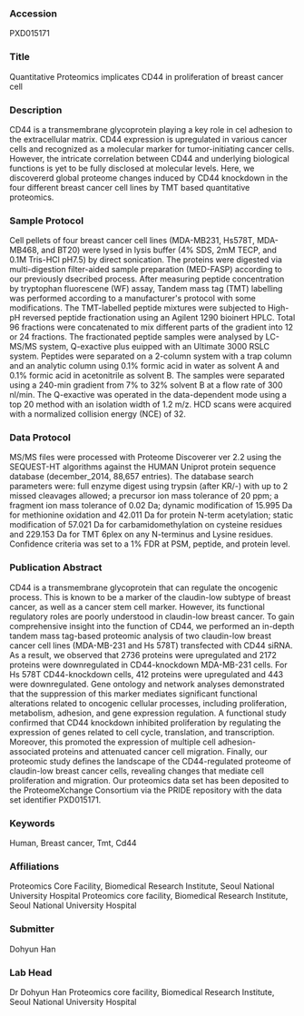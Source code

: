 ### Accession
PXD015171

### Title
Quantitative Proteomics implicates CD44 in proliferation of breast cancer cell

### Description
CD44 is a transmembrane glycoprotein playing a key role in cel adhesion to the extracellular matrix. CD44 expression is upregulated in various cancer cells and recognized as a molecular marker for tumor-initiating cancer cells. However, the intricate correlation between CD44 and underlying biological functions is yet to be fully disclosed at molecular levels. Here, we discovererd global proteome changes induced by CD44 knockdown in the four different breast cancer cell lines by TMT based quantitative proteomics.

### Sample Protocol
Cell pellets of four breast cancer cell lines (MDA-MB231, Hs578T, MDA-MB468, and BT20) were lysed in lysis buffer (4% SDS, 2mM TECP, and 0.1M Tris-HCl pH7.5) by direct sonication. The proteins were digested via multi-digestion filter-aided sample preparation (MED-FASP) according to our previously dsecribed process. After measuring peptide concentration by tryptophan fluorescene (WF) assay, Tandem mass tag (TMT) labelling was performed according to a manufacturer's protocol with some modifications. The TMT-labelled peptide mixtures were subjected to High-pH reversed peptide fractionation using an Agilent 1290 bioinert HPLC. Total 96 fractions were concatenated to mix different parts of the gradient into 12 or 24 fractions. The fractionated peptide samples were analysed by LC-MS/MS system, Q-exactive plus euipped with an Ultimate 3000 RSLC system. Peptides were separated on a 2-column system with a trap column and an analytic column using 0.1% formic acid in water as solvent A and 0.1% formic acid in acetonitrile as solvent B. The samples were separated using a 240-min gradient from 7% to 32% solvent B at a flow rate of 300 nl/min. The Q-exactive was operated in the data-dependent mode using a top 20 method with an isolation width of 1.2 m/z. HCD scans were acquired with a normalized collision energy (NCE) of 32.

### Data Protocol
MS/MS files were processed with Proteome Discoverer ver 2.2 using the SEQUEST-HT algorithms against the HUMAN Uniprot protein sequence database (december_2014, 88,657 entries). The database search parameters were: full enzyme digest using trypsin (after KR/-) with up to 2 missed cleavages allowed; a precursor ion mass tolerance of 20 ppm; a fragment ion mass tolerance of 0.02 Da; dynamic modification of 15.995 Da for methionine oxidation and 42.011 Da for protein N-term acetylation; static modification of 57.021 Da for carbamidomethylation on cysteine residues and 229.153 Da for TMT 6plex on any N-terminus and Lysine residues. Confidence criteria was set to a 1% FDR at PSM, peptide, and protein level.

### Publication Abstract
CD44 is a transmembrane glycoprotein that can regulate the oncogenic process. This is known to be a marker of the claudin-low subtype of breast cancer, as well as a cancer stem cell marker. However, its functional regulatory roles are poorly understood in claudin-low breast cancer. To gain comprehensive insight into the function of CD44, we performed an in-depth tandem mass tag-based proteomic analysis of two claudin-low breast cancer cell lines (MDA-MB-231 and Hs 578T) transfected with CD44 siRNA. As a result, we observed that 2736 proteins were upregulated and 2172 proteins were downregulated in CD44-knockdown MDA-MB-231 cells. For Hs 578T CD44-knockdown cells, 412 proteins were upregulated and 443 were downregulated. Gene ontology and network analyses demonstrated that the suppression of this marker mediates significant functional alterations related to oncogenic cellular processes, including proliferation, metabolism, adhesion, and gene expression regulation. A functional study confirmed that CD44 knockdown inhibited proliferation by regulating the expression of genes related to cell cycle, translation, and transcription. Moreover, this promoted the expression of multiple cell adhesion-associated proteins and attenuated cancer cell migration. Finally, our proteomic study defines the landscape of the CD44-regulated proteome of claudin-low breast cancer cells, revealing changes that mediate cell proliferation and migration. Our proteomics data set has been deposited to the ProteomeXchange Consortium via the PRIDE repository with the data set identifier PXD015171.

### Keywords
Human, Breast cancer, Tmt, Cd44

### Affiliations
Proteomics Core Facility, Biomedical Research Institute, Seoul National University Hospital
Proteomics core facility, Biomedical Research Institute, Seoul National University Hospital

### Submitter
Dohyun Han

### Lab Head
Dr Dohyun Han
Proteomics core facility, Biomedical Research Institute, Seoul National University Hospital


